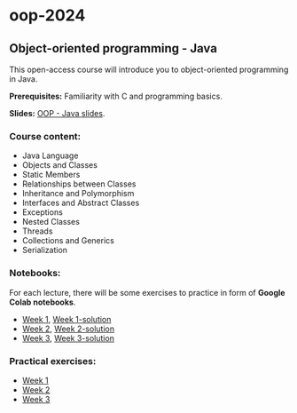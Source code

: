 # oop-2024

## Object-oriented programming - Java

This open-access course will introduce you to object-oriented programming in Java.

**Prerequisites:** Familiarity with C and programming basics.

**Slides:** [OOP - Java slides](https://www.ms.sapientia.ro/~manyi/teaching/oop/oop_java.pdf).

### Course content:

- Java Language
- Objects and Classes
- Static Members
- Relationships between Classes
- Inheritance and Polymorphism
- Interfaces and Abstract Classes
- Exceptions
- Nested Classes
- Threads
- Collections and Generics
- Serialization



### Notebooks:

For each lecture, there will be some exercises to practice in form of **Google Colab notebooks**.

- [Week 1](https://colab.research.google.com/drive/1iV1RGi3vAUV8_sBk1Fztvisf4ZSsvmFi?usp=sharing), [Week 1-solution](https://colab.research.google.com/drive/1hwHwAZUfN93a58WiFqkyH_jO_htbGbvj?usp=sharing)
- [Week 2](https://colab.research.google.com/drive/1tm1O6s1rqTvxhJIF-VjEjFGT1_P_CT9A?usp=sharing), [Week 2-solution](https://colab.research.google.com/drive/1UoVOpByCyvAPvmLnIkgnDw7WZodjysRn?usp=sharing)
- [Week 3](https://colab.research.google.com/drive/1Yiu7qxl-97t-T5qvbkh24Z_2kQtJxaNO?usp=sharing), [Week 3-solution](https://colab.research.google.com/drive/1HgekKcoRvLjhZSYbjf9aTavUkFa_hgko?usp=sharing)


### Practical exercises:

- [Week 1](https://github.com/margitantal68/oop-2024/blob/main/practical-exercises/OOP_LAB1.pdf)
- [Week 2](https://github.com/margitantal68/oop-2024/blob/main/practical-exercises/OOP_LAB2.pdf)
- [Week 3](https://github.com/margitantal68/oop-2024/blob/main/practical-exercises/OOP_LAB3.pdf)
